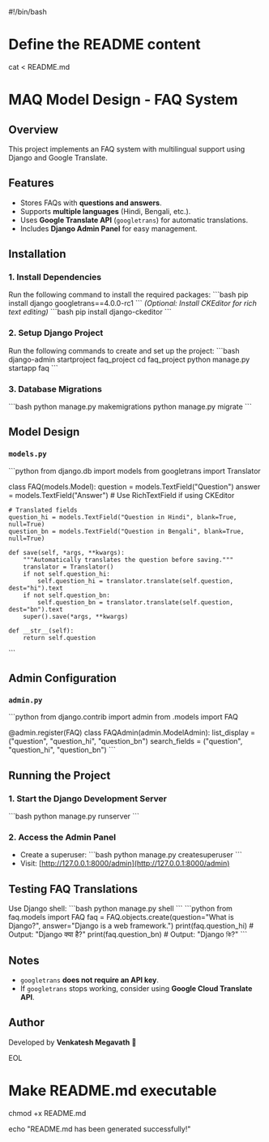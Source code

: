 #!/bin/bash

# Define the README content
cat <<EOL > README.md
# MAQ Model Design - FAQ System

## Overview
This project implements an FAQ system with multilingual support using Django and Google Translate.

## Features
- Stores FAQs with **questions and answers**.
- Supports **multiple languages** (Hindi, Bengali, etc.).
- Uses **Google Translate API** (`googletrans`) for automatic translations.
- Includes **Django Admin Panel** for easy management.

## Installation

### 1. Install Dependencies
Run the following command to install the required packages:
\`\`\`bash
pip install django googletrans==4.0.0-rc1
\`\`\`
*(Optional: Install CKEditor for rich text editing)*
\`\`\`bash
pip install django-ckeditor
\`\`\`

### 2. Setup Django Project
Run the following commands to create and set up the project:
\`\`\`bash
django-admin startproject faq_project
cd faq_project
python manage.py startapp faq
\`\`\`

### 3. Database Migrations
\`\`\`bash
python manage.py makemigrations
python manage.py migrate
\`\`\`

## Model Design

### `models.py`
\`\`\`python
from django.db import models
from googletrans import Translator

class FAQ(models.Model):
    question = models.TextField("Question")
    answer = models.TextField("Answer")  # Use RichTextField if using CKEditor

    # Translated fields
    question_hi = models.TextField("Question in Hindi", blank=True, null=True)
    question_bn = models.TextField("Question in Bengali", blank=True, null=True)

    def save(self, *args, **kwargs):
        """Automatically translates the question before saving."""
        translator = Translator()
        if not self.question_hi:
            self.question_hi = translator.translate(self.question, dest="hi").text
        if not self.question_bn:
            self.question_bn = translator.translate(self.question, dest="bn").text
        super().save(*args, **kwargs)

    def __str__(self):
        return self.question
\`\`\`

## Admin Configuration

### `admin.py`
\`\`\`python
from django.contrib import admin
from .models import FAQ

@admin.register(FAQ)
class FAQAdmin(admin.ModelAdmin):
    list_display = ("question", "question_hi", "question_bn")
    search_fields = ("question", "question_hi", "question_bn")
\`\`\`

## Running the Project

### 1. Start the Django Development Server
\`\`\`bash
python manage.py runserver
\`\`\`

### 2. Access the Admin Panel
- Create a superuser:
  \`\`\`bash
  python manage.py createsuperuser
  \`\`\`
- Visit: [http://127.0.0.1:8000/admin](http://127.0.0.1:8000/admin)

## Testing FAQ Translations
Use Django shell:
\`\`\`bash
python manage.py shell
\`\`\`
\`\`\`python
from faq.models import FAQ
faq = FAQ.objects.create(question="What is Django?", answer="Django is a web framework.")
print(faq.question_hi)  # Output: "Django क्या है?"
print(faq.question_bn)  # Output: "Django কি?"
\`\`\`

## Notes
- `googletrans` **does not require an API key**.
- If `googletrans` stops working, consider using **Google Cloud Translate API**.

## Author
Developed by **Venkatesh Megavath** 🚀

EOL

# Make README.md executable
chmod +x README.md

echo "README.md has been generated successfully!"
